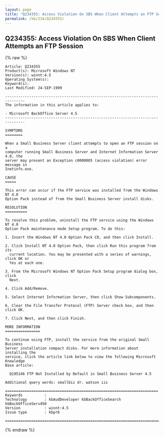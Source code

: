 ```yaml
---
layout: page
title: "Q234355: Access Violation On SBS When Client Attempts an FTP Session"
permalink: /kb/234/Q234355/
---
```


## Q234355: Access Violation On SBS When Client Attempts an FTP Session

{% raw %}

	Article: Q234355
	Product(s): Microsoft Windows NT
	Version(s): winnt:4.5
	Operating System(s): 
	Keyword(s): 
	Last Modified: 24-SEP-1999
	
	-------------------------------------------------------------------------------
	The information in this article applies to:
	
	- Microsoft BackOffice Server 4.5 
	-------------------------------------------------------------------------------
	
	SYMPTOMS
	========
	
	When a Small Business Server client attempts to open an FTP session on a
	computer running Small Business Server and Internet Information Server 4.0, the
	server may present an Exception c0000005 (access violation) error message in
	Inetinfo.exe.
	
	CAUSE
	=====
	
	This error can occur if the FTP service was installed from the Windows NT 4.0
	Option Pack instead of from the Small Business Server install disks.
	
	RESOLUTION
	==========
	
	To resolve this problem, uninstall the FTP service using the Windows NT 4.0
	Option Pack maintenance mode Setup program. To do this:
	
	1. Insert the Windows NT 4.0 Option Pack CD, and then click Install.
	
	2. Click Install NT 4.0 Option Pack, then click Run this program from its
	  current location. You may be presented with a series of warnings, click OK or
	  Yes at each one.
	
	3. From the Microsoft Windows NT Option Pack Setup program dialog box, click
	  Next.
	
	4. Click Add/Remove.
	
	5. Select Internet Information Server, then click Show Subcomponents.
	
	6. Clear the File Transfer Protocol (FTP) Server check box, and then click OK.
	
	7. Click Next, and then click Finish.
	
	MORE INFORMATION
	================
	
	To continue using FTP, install the service from the original Small Business
	Server installation compact disks. For more information about installing the
	service, click the article link below to view the following Microsoft Knowledge
	Base article:
	
	  Q195146 FTP Not Installed by Default in Small Business Server 4.5
	
	Additional query words: smallbiz dr. watson iis
	
	======================================================================
	Keywords          :  
	Technology        : kbAudDeveloper kbBackOfficeSearch kbBackOfficeServ450
	Version           : winnt:4.5
	Issue type        : kbprb
	
	=============================================================================
	

{% endraw %}
